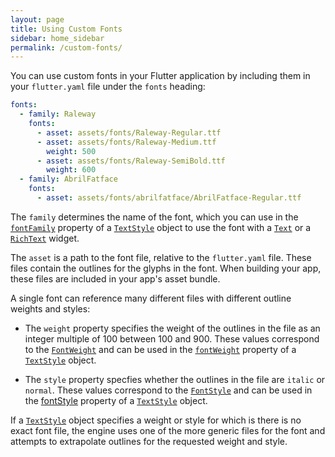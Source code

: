 ```yaml
---
layout: page
title: Using Custom Fonts
sidebar: home_sidebar
permalink: /custom-fonts/
---
```


You can use custom fonts in your Flutter application by including them in your
`flutter.yaml` file under the `fonts` heading:

```yaml
fonts:
  - family: Raleway
    fonts:
      - asset: assets/fonts/Raleway-Regular.ttf
      - asset: assets/fonts/Raleway-Medium.ttf
        weight: 500
      - asset: assets/fonts/Raleway-SemiBold.ttf
        weight: 600
  - family: AbrilFatface
    fonts:
      - asset: assets/fonts/abrilfatface/AbrilFatface-Regular.ttf
```

The `family` determines the name of the font, which you can use in the
[`fontFamily`](https://docs.flutter.io/flutter/painting/TextStyle/fontFamily.html)
property of a [`TextStyle`](https://docs.flutter.io/flutter/painting/TextStyle-class.html)
object to use the font with a [`Text`](https://docs.flutter.io/flutter/widgets/Text-class.html)
or a [`RichText`](https://docs.flutter.io/flutter/widgets/RichText-class.html)
widget.

The `asset` is a path to the font file, relative to the `flutter.yaml` file.
These files contain the outlines for the glyphs in the font. When building your
app, these files are included in your app's asset bundle.

A single font can reference many different files with different outline weights
and styles:

  * The `weight` property specifies the weight of the outlines in the file as an
    integer multiple of 100 between 100 and 900. These values correspond to the
    [`FontWeight`](https://docs.flutter.io/flutter/dart-ui/FontWeight-class.html)
    and can be used in the [`fontWeight`](https://docs.flutter.io/flutter/painting/TextStyle/fontWeight.html)
    property of a [`TextStyle`](https://docs.flutter.io/flutter/painting/TextStyle-class.html)
    object.

  * The `style` property specfies whether the outlines in the file are
    `italic` or `normal`. These values correspond to the
    [`FontStyle`](https://docs.flutter.io/flutter/dart-ui/FontStyle-class.html)
    and can be used in the [fontStyle](https://docs.flutter.io/flutter/material/TextStyle/fontStyle.html)
    property of a [`TextStyle`](https://docs.flutter.io/flutter/painting/TextStyle-class.html)
    object.

If a [`TextStyle`](https://docs.flutter.io/flutter/painting/TextStyle-class.html)
object specifies a weight or style for which is there is no exact font file, the
engine uses one of the more generic files for the font and attempts to
extrapolate outlines for the requested weight and style.
